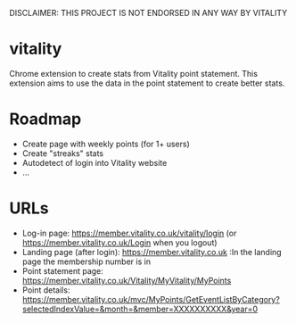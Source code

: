 DISCLAIMER: THIS PROJECT IS NOT ENDORSED IN ANY WAY BY VITALITY 

# vitality
Chrome extension to create stats from Vitality point statement. This extension aims to use the data in the point statement to create better stats. 

# Roadmap
* Create page with weekly points (for 1+ users) 
* Create "streaks" stats 
* Autodetect of login into Vitality website
* ...

# URLs
* Log-in page: https://member.vitality.co.uk/vitality/login (or https://member.vitality.co.uk/Login when you logout)
* Landing page (after login): https://member.vitality.co.uk
:In the landing page the membership number is in <label id="membershipnumberlabel" class="per-info"></label>
* Point statement page: https://member.vitality.co.uk/Vitality/MyVitality/MyPoints
* Point details: https://member.vitality.co.uk/mvc/MyPoints/GetEventListByCategory?selectedIndexValue=&month=&member=XXXXXXXXXX&year=0




